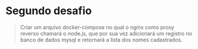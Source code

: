 # Segundo desafio
> Criar um arquivo docker-compose no qual o nginx como proxy reverso chamará o node.js, que por sua vez adicionará um registro no banco de dados mysql e retornará a lista dos nomes cadastrados.
